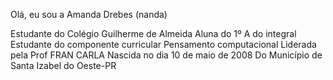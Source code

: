 Olá, eu sou a Amanda Drebes (nanda)

Estudante do Colégio Guilherme de Almeida
Aluna do 1º A do integral 
Estudante do componente curricular Pensamento computacional
Liderada pela Prof  FRAN CARLA 
Nascida no dia 10 de maio de 2008
Do Município de Santa Izabel do Oeste-PR
